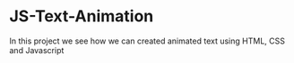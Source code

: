 # JS-Text-Animation

In this project we see how we can created animated text using HTML, CSS and Javascript